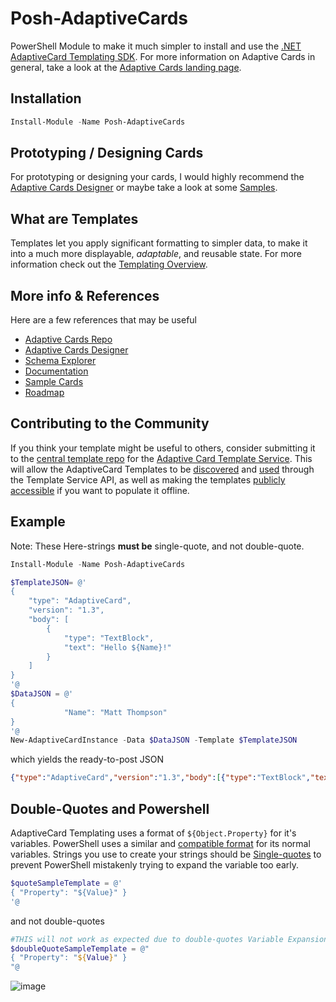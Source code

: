 # Posh-AdaptiveCards

PowerShell Module to make it much simpler to install and use the [.NET AdaptiveCard Templating SDK](https://docs.microsoft.com/en-us/adaptive-cards/templating/sdk#net). For more information on Adaptive Cards in general, take a look at the [Adaptive Cards landing page](https://adaptivecards.io/).

## Installation

```powershell
Install-Module -Name Posh-AdaptiveCards    
```

## Prototyping / Designing Cards

For prototyping or designing your cards, I would highly recommend the [Adaptive Cards Designer](https://adaptivecards.io/designer/) or maybe take a look at some [Samples](https://adaptivecards.io/samples/).

## What are Templates

Templates let you apply significant formatting to simpler data, to make it into a much more displayable, _adaptable_, and reusable state. For more information check out the [Templating Overview](https://docs.microsoft.com/en-us/adaptive-cards/templating/).

## More info & References

Here are a few references that may be useful

- [Adaptive Cards Repo](https://github.com/microsoft/AdaptiveCards)
- [Adaptive Cards Designer](https://adaptivecards.io/designer/)
- [Schema Explorer](https://adaptivecards.io/explorer/)
- [Documentation](https://adaptivecards.io/documentation/)
- [Sample Cards](https://adaptivecards.io/samples/)
- [Roadmap](https://portal.productboard.com/adaptivecards/1-adaptive-cards-features/tabs/5-launched)

## Contributing to the Community

If you think your template might be useful to others, consider submitting it to the [central template repo](https://github.com/microsoft/adaptivecards-templates#contributing-templates) for the [Adaptive Card Template Service](https://docs.microsoft.com/en-us/adaptive-cards/templating/service). This will allow the AdaptiveCard Templates to be [discovered](https://docs.microsoft.com/en-us/adaptive-cards/templating/service#find-a-template) and [used](https://docs.microsoft.com/en-us/adaptive-cards/templating/service#populate-a-template-server-side) through the Template Service API, as well as making the templates [publicly accessible](https://docs.microsoft.com/en-us/adaptive-cards/templating/service#get-a-template) if you want to populate it offline.

## Example

Note: These Here-strings **must be** single-quote, and not double-quote.

```powershell
Install-Module -Name Posh-AdaptiveCards    

$TemplateJSON= @'
{
    "type": "AdaptiveCard",
    "version": "1.3",
    "body": [
        {
            "type": "TextBlock",
            "text": "Hello ${Name}!"
        }
    ]
}
'@ 
$DataJSON = @'
{
            "Name": "Matt Thompson"
}
'@
New-AdaptiveCardInstance -Data $DataJSON -Template $TemplateJSON
```

which yields the ready-to-post JSON

```json
{"type":"AdaptiveCard","version":"1.3","body":[{"type":"TextBlock","text":"Hello Matt Thompson!"}]}
```

## Double-Quotes and Powershell

AdaptiveCard Templating uses a format of `${Object.Property}` for it's variables. PowerShell uses a similar and [compatible format](https://docs.microsoft.com/en-us/powershell/scripting/learn/deep-dives/everything-about-string-substitutions?view=powershell-7.1#delineation-with-braces) for its normal variables. Strings you use to create your strings should be [Single-quotes](https://docs.microsoft.com/en-us/powershell/module/microsoft.powershell.core/about/about_quoting_rules?view=powershell-7.1#single-and-double-quoted-strings) to prevent PowerShell mistakenly trying to expand the variable too early.

```powershell
$quoteSampleTemplate = @'
{ "Property": "${Value}" }
'@
```

and not double-quotes

```powershell
#THIS will not work as expected due to double-quotes Variable Expansion
$doubleQuoteSampleTemplate = @"
{ "Property": "${Value}" } 
"@
```

![image](https://user-images.githubusercontent.com/3719116/125485500-6b0b347e-85e3-422c-a8d8-eba74ece9b0c.png)
